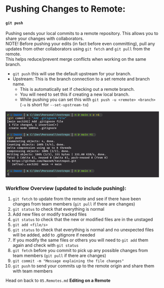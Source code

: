 
# Pushing Changes to Remote:
#### `git push`
Pushing sends your local commits to a remote repository. This allows you to share your changes with collaborators.  
NOTE! Before pushing your edits (in fact before even committing), pull any updates from other collaborators using `git fetch` and `git pull` from the remote.  
This helps reduce/prevent merge conflicts when working on the same branch.  
- `git push` this will use the default upstream for your branch.
- Upstream: This is the branch connection to a set remote and branch name.
  -  This is automatically set if checking out a remote branch.
  -  You will need to set this if creating a new local branch.
  -  While pushing you can set this with `git push -u <remote> <branch>` (`-u` is short for `--set-upstream-to`)  


<kbd>![git-push](../images/git-push.png)</kbd>

### Workflow Overview (updated to include pushing):
1. `git fetch` to update from the remote and see if there have been changes from team members (`git pull` if there are changes)
2. `git status` to check that everything is normal
3. Add new files or modify tracked files
4. `git status` to check that the new or modified files are in the unstaged
5. `git add <file/s>`
6. `git status` to check that everything is normal and no unexpected files will be added, add to .gitignore if needed
7. If you modify the same files or others you will need to `git add` them again and check with `git status`
8. `git fetch` before you commit to pick up any possible changes from team members (`git pull` if there are changes)
9. `git commit -m "Message explaining the file changes"`
10. `git push` to send your commits up to the remote origin and share them with team members


Head on back to `05.Remotes.md` **Editing on a Remote**